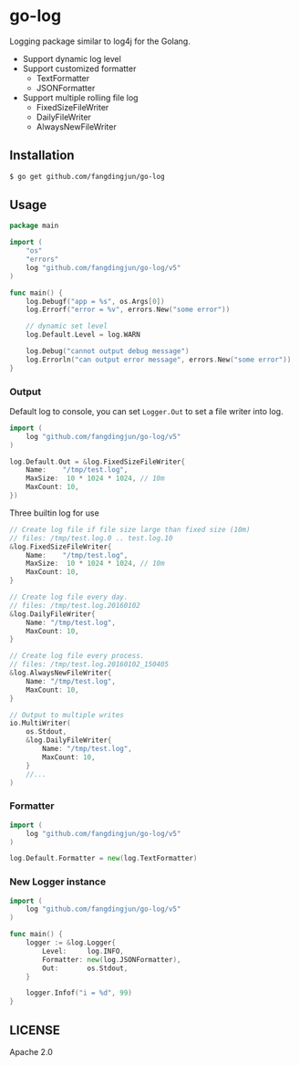 go-log
================
<!--
[![GoDoc](https://godoc.org/github.com/fangdingjun/go-log?status.svg)](https://godoc.org/github.com/fangdingjun/go-log)
[![Build Status](https://travis-ci.org/fangdingjun/go-log.svg?branch=master)](https://travis-ci.org/fangdingjun/go-log)
[![Coverage Status](https://coveralls.io/repos/github/fangdingjun/go-log/badge.svg?branch=master)](https://coveralls.io/github/fangdingjun/go-log?branch=master)
[![Go Report Card](https://goreportcard.com/badge/github.com/fangdingjun/go-log)](https://goreportcard.com/report/github.com/fangdingjun/go-log)
[![License](http://img.shields.io/badge/License-Apache_2-red.svg?style=flat)](http://www.apache.org/licenses/LICENSE-2.0)
-->

Logging package similar to log4j for the Golang.

- Support dynamic log level
- Support customized formatter
  - TextFormatter
  - JSONFormatter
- Support multiple rolling file log
  - FixedSizeFileWriter
  - DailyFileWriter
  - AlwaysNewFileWriter

Installation
---------------

```bash
$ go get github.com/fangdingjun/go-log
```

Usage
---------------

```go
package main

import (
	"os"
	"errors"
	log "github.com/fangdingjun/go-log/v5"
)

func main() {
	log.Debugf("app = %s", os.Args[0])
	log.Errorf("error = %v", errors.New("some error"))

	// dynamic set level
	log.Default.Level = log.WARN

	log.Debug("cannot output debug message")
	log.Errorln("can output error message", errors.New("some error"))
}
```

### Output

Default log to console, you can set `Logger.Out` to set a file writer into log.

```go
import (
	log "github.com/fangdingjun/go-log/v5"
)

log.Default.Out = &log.FixedSizeFileWriter{
	Name:	 "/tmp/test.log",
	MaxSize:  10 * 1024 * 1024, // 10m
	MaxCount: 10,
})
```

Three builtin log for use

```go
// Create log file if file size large than fixed size (10m)
// files: /tmp/test.log.0 .. test.log.10
&log.FixedSizeFileWriter{
	Name:	 "/tmp/test.log",
	MaxSize:  10 * 1024 * 1024, // 10m
	MaxCount: 10,
}

// Create log file every day.
// files: /tmp/test.log.20160102
&log.DailyFileWriter{
	Name: "/tmp/test.log",
	MaxCount: 10,
}

// Create log file every process.
// files: /tmp/test.log.20160102_150405
&log.AlwaysNewFileWriter{
	Name: "/tmp/test.log",
	MaxCount: 10,
}

// Output to multiple writes
io.MultiWriter(
	os.Stdout,
	&log.DailyFileWriter{
		Name: "/tmp/test.log",
		MaxCount: 10,
	}
	//...
)
```

### Formatter

```go
import (
	log "github.com/fangdingjun/go-log/v5"
)

log.Default.Formatter = new(log.TextFormatter)
```


### New Logger instance

```go
import (
	log "github.com/fangdingjun/go-log/v5"
)

func main() {
	logger := &log.Logger{
		Level:     log.INFO,
		Formatter: new(log.JSONFormatter),
		Out:       os.Stdout,
	}

	logger.Infof("i = %d", 99)
}
```

## LICENSE

Apache 2.0
